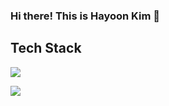 ### Hi there! This is Hayoon Kim 👋

## Tech Stack
<img src="https://img.shields.io/badge/Vue.js#4FC08D?style=flat&logo=로고이름&logoColor=white"/>


<img src="https://github-readme-stats.vercel.app/api/top-langs/?username=hayoon-kim&layout=compact"><br><br>

<!--
**hayoon-kim/hayoon-kim** is a ✨ _special_ ✨ repository because its `README.md` (this file) appears on your GitHub profile.

Here are some ideas to get you started:

- 🔭 I’m currently working on ...
- 🌱 I’m currently learning ...
- 👯 I’m looking to collaborate on ...
- 🤔 I’m looking for help with ...
- 💬 Ask me about ...
- 📫 How to reach me: ...
- 😄 Pronouns: ...
- ⚡ Fun fact: ...
-->
